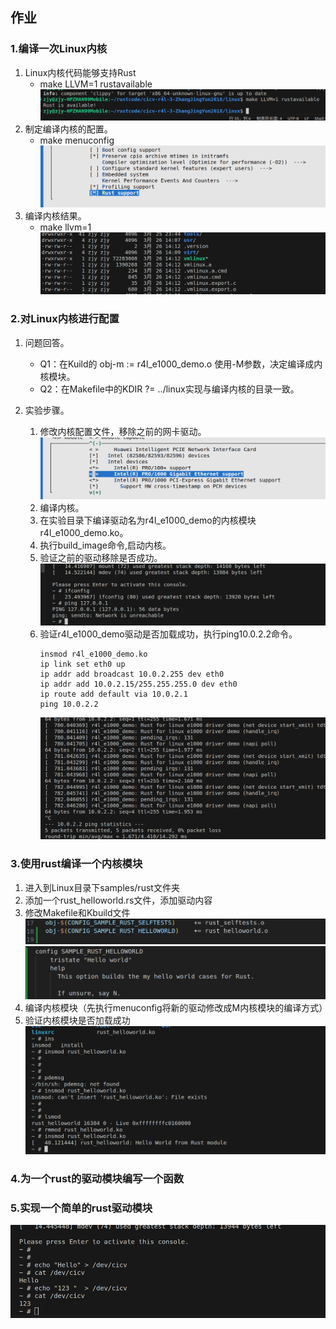 ## 作业

### 1.编译一次Linux内核

1. Linux内核代码能够支持Rust
   - make LLVM=1 rustavailable
   ![验证结果](./picture/1.png)
2. 制定编译内核的配置。
   - make menuconfig
   ![配置rust支持](./picture/2.png)
3. 编译内核结果。
   - make llvm=1
    ![编译内核](./picture/3.png)

### 2.对Linux内核进行配置

1. 问题回答。
   - Q1：在Kuild的 obj-m := r4l_e1000_demo.o 使用-M参数，决定编译成内核模块。
   - Q2：在Makefile中的KDIR ?= ../linux实现与编译内核的目录一致。

2. 实验步骤。
   1. 修改内核配置文件，移除之前的网卡驱动。
   ![移除驱动](./picture/4.png)
   2. 编译内核。
   3. 在实验目录下编译驱动名为r4l_e1000_demo的内核模块r4l_e1000_demo.ko。
   4. 执行build_image命令,启动内核。
   5. 验证之前的驱动移除是否成功。
    ![移除驱动](./picture/5.png)
   6. 验证r4l_e1000_demo驱动是否加载成功，执行ping10.0.2.2命令。
        ``` 
        insmod r4l_e1000_demo.ko
        ip link set eth0 up
        ip addr add broadcast 10.0.2.255 dev eth0
        ip addr add 10.0.2.15/255.255.255.0 dev eth0 
        ip route add default via 10.0.2.1
        ping 10.0.2.2 
        ```
       ![驱动加载成功](./picture/6.png)

### 3.使用rust编译一个内核模块

1. 进入到Linux目录下samples/rust文件夹
2. 添加一个rust_helloworld.rs文件，添加驱动内容
3. 修改Makefile和Kbuild文件
![Makefile](./picture/10.png)
![Kbuild](./picture/11.png)
4. 编译内核模块（先执行menuconfig将新的驱动修改成M内核模块的编译方式）
5. 验证内核模块是否加载成功
![加载驱动](./picture/9.png)



### 4.为一个rust的驱动模块编写一个函数

### 5.实现一个简单的rust驱动模块
![结果展示](./picture/12.png)

